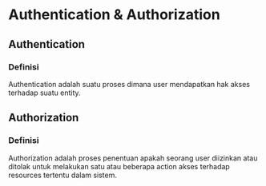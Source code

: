 # Authentication & Authorization

## Authentication

### Definisi
Authentication adalah suatu proses dimana user mendapatkan hak akses terhadap suatu entity.

## Authorization

### Definisi
Authorization adalah proses penentuan apakah seorang user diizinkan atau ditolak untuk melakukan satu atau beberapa action akses terhadap resources tertentu dalam sistem.
